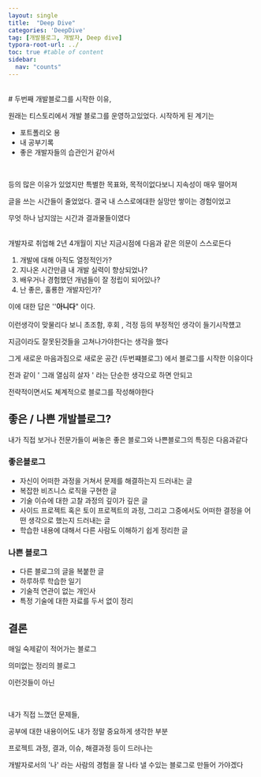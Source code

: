 ```yaml
---
layout: single
title:  "Deep Dive"
categories: 'DeepDive'
tag: [개발블로그, 개발자, Deep dive]
typora-root-url: ../
toc: true #table of content
sidebar:
  nav: "counts"
---
```

<br>
#  두번째 개발블로그를 시작한 이유,  
<br>
  
원래는 티스토리에서 개발 블로그를 운영하고있었다.
시작하게 된 계기는
- 포트폴리오 용
- 내 공부기록
- 좋은 개발자들의 습관인거 같아서 
<br>

등의 많은 이유가 있었지만 특별한 목표와, 목적이없다보니 지속성이 매우 떨어져

글을 쓰는 시간들이 줄었었다. 결국 내 스스로에대한 실망만 쌓이는 경험이었고 

무엇 하나 남지않는 시간과 결과물들이였다  

<br> 
개발자로 취업해 2년 4개월이 지난 지금시점에 다음과 같은 의문이 스스로든다  

1. 개발에 대해 아직도 열정적인가?
2. 지나온 시간만큼 내 개발 실력이 향상되었나?
3. 배우거나 경험했던 개념들이 잘 정립이 되어있나?
4. 난 좋은, 훌룡한 개발자인가?

이에 대한 답은 ''**아니다**" 이다.    
<br>
이런생각이 맞물리다 보니 초조함, 후회 , 걱정 등의 부정적인 생각이 들기시작헀고

지금이라도 잘못된것들을 고쳐나가야한다는 생각을 했다

그게 새로운 마음과짐으로 새로운 공간 (두번쨰블로그)  에서 블로그를 시작한 이유이다  

전과 같이 ' 그래 열심히 살자 ' 라는 단순한 생각으로 하면 안되고 

전략적이면서도 쳬계적으로 블로그를 작성해야한다  



##  좋은 / 나쁜 개발블로그?

내가 직접 보거나 전문가들이 써놓은 좋은 블로그와 나쁜블로그의 특징은 다음과같다



### 좋은블로그

- 자신이 어떠한 과정을 거쳐서 문제를 해결하는지 드러내는 글
- 복잡한 비즈니스 로직을 구현한 글
- 기술 이슈에 대한 고찰 과정의 깊이가 깊은 글
- 사이드 프로젝트 혹은 토이 프로젝트의 과정, 그리고 그중에서도 어떠한 결정을 어떤 생각으로 했는지 드러내는 글
- 학습한 내용에 대해서 다른 사람도 이해하기 쉽게 정리한 글



### 나쁜 블로그

- 다른 블로그의 글을 복붙한 글
- 하루하루 학습한 일기
- 기술적 연관이 없는 개인사
- 특정 기술에 대한 자료를 두서 없이 정리





## 결론

매일 숙제같이 적어가는 블로그

의미없는 정리의 블로그

이런것들이 아닌

<br>

내가 직접 느꼈던 문제들,

공부에 대한 내용이어도 내가 정말 중요하게 생각한 부분

프로젝트 과정, 결과, 이슈, 해결과정 등이 드러나는

개발자로서의 '나' 라는 사람의 경험을 잘 나타 낼 수있는 블로그로 만들어 가야겠다
